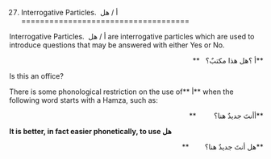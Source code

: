 27. Interrogative Particles.  أ / هل
====================================

Interrogative Particles.  أ / هل are interrogative particles which are
used to introduce questions that may be answered with either Yes or No.

<p dir="rtl">
**أ ؟هل هذا مکتبٌ؟   **
</p>

Is this an office?

There is some phonological restriction on the use of** أ** when the
following word starts with a Hamza, such as:

<p dir="rtl">
**أأنتَ جديدٌ هنا؟         **
</p>

**It is better, in fact easier phonetically, to use هل**

<p dir="rtl">
**هل أنتَ جديدٌ هنا؟        **
</p>


